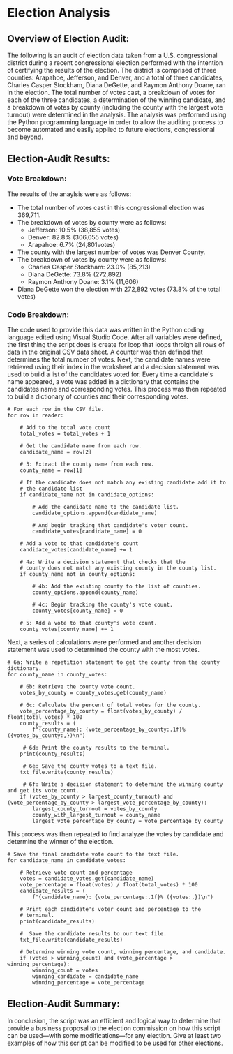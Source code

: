 # Election Analysis

## Overview of Election Audit: 

The following is an audit of election data taken from a U.S. congressional district during a recent congressional election performed with the intention of certifying the results of the election. The district is comprised of three counties: Arapahoe, Jefferson, and Denver, and a total of three candidates, Charles Casper Stockham, Diana DeGette, and Raymon Anthony Doane, ran in the election. The total number of votes cast, a breakdown of votes for each of the three candidates, a determination of the winning candidate, and a breakdown of votes by county (including the county with the largest vote turnout) were determined in the analysis. The analysis was performed using the Python programming language in order to allow the auditing process to become automated and easily applied to future elections, congressional and beyond. 

## Election-Audit Results:
### Vote Breakdown:

The results of the anaylsis were as follows:

* The total number of votes cast in this congressional election was 369,711.
* The breakdown of votes by county were as follows:
  * Jefferson: 10.5% (38,855 votes)
  * Denver: 82.8% (306,055 votes)
  * Arapahoe: 6.7% (24,801votes)
* The county with the largest number of votes was Denver County. 
* The breakdown of votes by county were as follows:
  * Charles Casper Stockham: 23.0% (85,213)
  * Diana DeGette: 73.8% (272,892)
  * Raymon Anthony Doane: 3.1% (11,606)
* Diana DeGette won the election with 272,892 votes (73.8% of the total votes)

### Code Breakdown:

The code used to provide this data was written in the Python coding language edited using Visual Studio Code. After all variables were defined, the first thing the script does is create for loop that loops throigh all rows of data in the original CSV data sheet. A counter was then defined that determines the total number of votes. Next, the candidate names were retrieved using their index in the worksheet and a decision statement was used to build a list of the candidates voted for. Every time a candidate's name appeared, a vote was added in a dictionary that contains the candidates name and corresponding votes. This process was then repeated to build a dictionary of counties and their corresponding votes. 

    # For each row in the CSV file.
    for row in reader:

        # Add to the total vote count
        total_votes = total_votes + 1

        # Get the candidate name from each row.
        candidate_name = row[2]

        # 3: Extract the county name from each row.
        county_name = row[1]

        # If the candidate does not match any existing candidate add it to
        # the candidate list
        if candidate_name not in candidate_options:

            # Add the candidate name to the candidate list.
            candidate_options.append(candidate_name)

            # And begin tracking that candidate's voter count.
            candidate_votes[candidate_name] = 0

        # Add a vote to that candidate's count
        candidate_votes[candidate_name] += 1

        # 4a: Write a decision statement that checks that the
        # county does not match any existing county in the county list.
        if county_name not in county_options:

            # 4b: Add the existing county to the list of counties.
            county_options.append(county_name)

            # 4c: Begin tracking the county's vote count.
            county_votes[county_name] = 0

        # 5: Add a vote to that county's vote count.
        county_votes[county_name] += 1
        
Next, a series of calculations were performed and another decision statement was used to determined the county with the most votes. 

    # 6a: Write a repetition statement to get the county from the county dictionary.
    for county_name in county_votes:

        # 6b: Retrieve the county vote count.
        votes_by_county = county_votes.get(county_name)

        # 6c: Calculate the percent of total votes for the county.
        vote_percentage_by_county = float(votes_by_county) / float(total_votes) * 100
        county_results = (
            f"{county_name}: {vote_percentage_by_county:.1f}% ({votes_by_county:,})\n")

         # 6d: Print the county results to the terminal.
        print(county_results)

         # 6e: Save the county votes to a text file.
        txt_file.write(county_results)

         # 6f: Write a decision statement to determine the winning county and get its vote count.
        if (votes_by_county > largest_county_turnout) and (vote_percentage_by_county > largest_vote_percentage_by_county):
            largest_county_turnout = votes_by_county
            county_with_largest_turnout = county_name
            largest_vote_percentage_by_county = vote_percentage_by_county
            
This process was then repeated to find analyze the votes by candidate and determine the winner of the election.

    # Save the final candidate vote count to the text file.
    for candidate_name in candidate_votes:

        # Retrieve vote count and percentage
        votes = candidate_votes.get(candidate_name)
        vote_percentage = float(votes) / float(total_votes) * 100
        candidate_results = (
            f"{candidate_name}: {vote_percentage:.1f}% ({votes:,})\n")

        # Print each candidate's voter count and percentage to the
        # terminal.
        print(candidate_results)

        #  Save the candidate results to our text file.
        txt_file.write(candidate_results)

        # Determine winning vote count, winning percentage, and candidate.
        if (votes > winning_count) and (vote_percentage > winning_percentage):
            winning_count = votes
            winning_candidate = candidate_name
            winning_percentage = vote_percentage

## Election-Audit Summary:

In conclusion, the script was an efficient and logical way to determine that provide a business proposal to the election commission on how this script can be used—with some modifications—for any election. Give at least two examples of how this script can be modified to be used for other elections.
